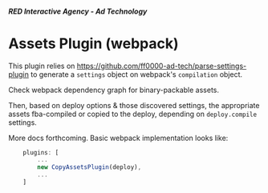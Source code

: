 ##### RED Interactive Agency - Ad Technology

Assets Plugin (webpack)
===============

This plugin relies on https://github.com/ff0000-ad-tech/parse-settings-plugin to generate a `settings` object on webpack's `compilation` object. 

Check webpack dependency graph for binary-packable assets.

Then, based on deploy options & those discovered settings, the appropriate assets fba-compiled or copied to the deploy, depending on `deploy.compile` settings.  

More docs forthcoming. Basic webpack implementation looks like:
```javascript
	plugins: [
		...
		new CopyAssetsPlugin(deploy),
		...
	]
```
